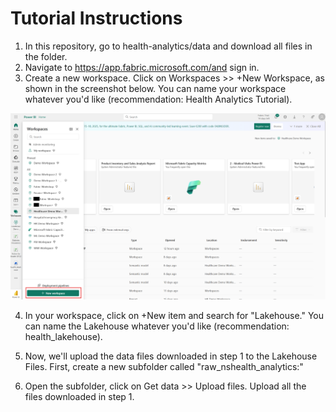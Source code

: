 # Tutorial Instructions

1. In this repository, go to health-analytics/data and download all files in the folder.
2. Navigate to https://app.fabric.microsoft.com/and sign in.
3. Create a new workspace. Click on Workspaces >> +New Workspace, as shown in the screenshot below. You can name your workspace whatever you'd like (recommendation: Health Analytics Tutorial).

![tutorial_overview](1_create_workspace.png)

4. In your workspace, click on +New item and search for "Lakehouse." You can name the Lakehouse whatever you'd like (recommendation: health_lakehouse).


5. Now, we'll upload the data files downloaded in step 1 to the Lakehouse Files. First, create a new subfolder called "raw_nshealth_analytics:"


6. Open the subfolder, click on Get data >> Upload files. Upload all the files downloaded in step 1. 

